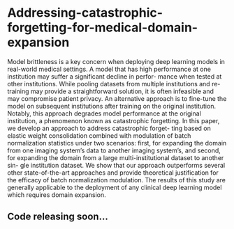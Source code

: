 # Addressing-catastrophic-forgetting-for-medical-domain-expansion

Model brittleness is a key concern when deploying deep learning models in real-world medical settings. A model that has high performance at one institution may suffer a significant decline in perfor- mance when tested at other institutions. While pooling datasets from multiple institutions and re-training may provide a straightforward solution, it is often infeasible and may compromise patient privacy. An alternative approach is to fine-tune the model on subsequent institutions after training on the original institution. Notably, this approach degrades model performance at the original institution, a phenomenon known as catastrophic forgetting. In this paper, we develop an approach to address catastrophic forget- ting based on elastic weight consolidation combined with modulation of batch normalization statistics under two scenarios: first, for expanding the domain from one imaging system’s data to another imaging system’s, and second, for expanding the domain from a large multi-institutional dataset to another sin- gle institution dataset. We show that our approach outperforms several other state-of-the-art approaches and provide theoretical justification for the efficacy of batch normalization modulation. The results of this study are generally applicable to the deployment of any clinical deep learning model which requires domain expansion.

## Code releasing soon...
